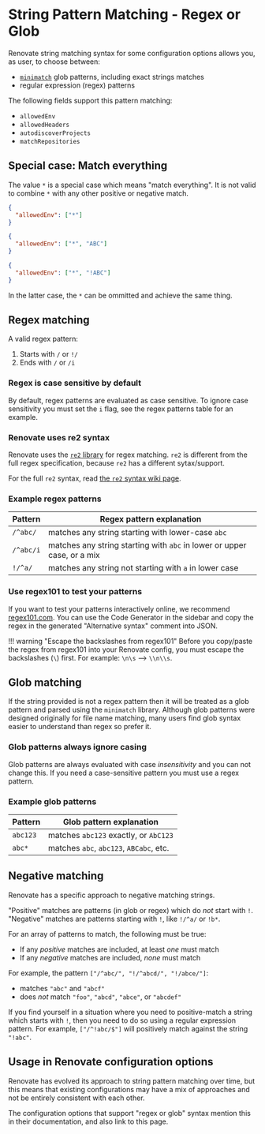 # String Pattern Matching - Regex or Glob

Renovate string matching syntax for some configuration options allows you, as user, to choose between:

- [`minimatch`](https://github.com/isaacs/minimatch) glob patterns, including exact strings matches
- regular expression (regex) patterns

The following fields support this pattern matching:

- `allowedEnv`
- `allowedHeaders`
- `autodiscoverProjects`
- `matchRepositories`

## Special case: Match everything

The value `*` is a special case which means "match everything".
It is not valid to combine `*` with any other positive or negative match.

```json title="Example of valid wildcard use"
{
  "allowedEnv": ["*"]
}
```

```json title="Example of invalid wildcard use with additional match"
{
  "allowedEnv": ["*", "ABC"]
}
```

```json title="Example of invalid wildcard use with negation"
{
  "allowedEnv": ["*", "!ABC"]
}
```

In the latter case, the `*` can be ommitted and achieve the same thing.

## Regex matching

A valid regex pattern:

1. Starts with `/` or `!/`
1. Ends with `/` or `/i`

### Regex is case sensitive by default

By default, regex patterns are evaluated as case sensitive.
To ignore case sensitivity you must set the `i` flag, see the regex patterns table for an example.

### Renovate uses re2 syntax

Renovate uses the [`re2` library](https://github.com/google/re2) for regex matching.
`re2` is different from the full regex specification, because `re2` has a different sytax/support.

For the full `re2` syntax, read [the `re2` syntax wiki page](https://github.com/google/re2/wiki/Syntax).

### Example regex patterns

| Pattern   | Regex pattern explanation                                               |
| --------- | ----------------------------------------------------------------------- |
| `/^abc/`  | matches any string starting with lower-case `abc`                       |
| `/^abc/i` | matches any string starting with `abc` in lower or upper case, or a mix |
| `!/^a/`   | matches any string not starting with `a` in lower case                  |

### Use regex101 to test your patterns

If you want to test your patterns interactively online, we recommend [regex101.com](https://regex101.com/?flavor=javascript&flags=ginst).
You can use the Code Generator in the sidebar and copy the regex in the generated "Alternative syntax" comment into JSON.

<!-- prettier-ignore -->
!!! warning "Escape the backslashes from regex101"
    Before you copy/paste the regex from regex101 into your Renovate config, you must escape the backslashes (`\`) first.
    For example: `\n\s` --> `\\n\\s`.

## Glob matching

If the string provided is not a regex pattern then it will be treated as a glob pattern and parsed using the `minimatch` library.
Although glob patterns were designed originally for file name matching, many users find glob syntax easier to understand than regex so prefer it.

### Glob patterns always ignore casing

Glob patterns are always evaluated with case _insensitivity_ and you can not change this.
If you need a case-sensitive pattern you must use a regex pattern.

### Example glob patterns

| Pattern  | Glob pattern explanation                |
| -------- | --------------------------------------- |
| `abc123` | matches `abc123` exactly, or `AbC123`   |
| `abc*`   | matches `abc`, `abc123`, `ABCabc`, etc. |

## Negative matching

Renovate has a specific approach to negative matching strings.

"Positive" matches are patterns (in glob or regex) which do _not_ start with `!`.
"Negative" matches are patterns starting with `!`, like `!/^a/` or `!b*`.

For an array of patterns to match, the following must be true:

- If any _positive_ matches are included, at least _one_ must match
- If any _negative_ matches are included, _none_ must match

For example, the pattern `["/^abc/", "!/^abcd/", "!/abce/"]`:

- matches `"abc"` and `"abcf"`
- does _not_ match `"foo"`, `"abcd"`, `"abce"`, or `"abcdef"`

If you find yourself in a situation where you need to positive-match a string which starts with `!`, then you need to do so using a regular expression pattern.
For example, `["/^!abc/$"]` will positively match against the string `"!abc"`.

## Usage in Renovate configuration options

Renovate has evolved its approach to string pattern matching over time, but this means that existing configurations may have a mix of approaches and not be entirely consistent with each other.

The configuration options that support "regex or glob" syntax mention this in their documentation, and also link to this page.
